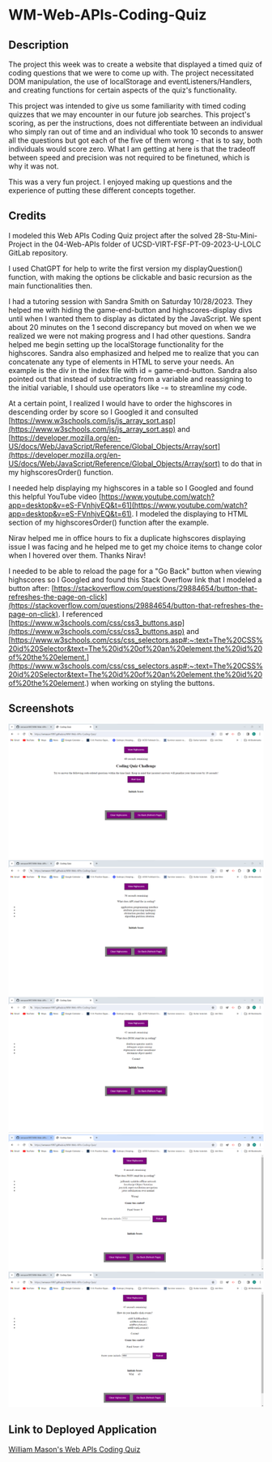 # WM-Web-APIs-Coding-Quiz

## Description ##
The project this week was to create a website that displayed a timed quiz of coding questions that we were to come up with. The project necessitated DOM manipulation, the use of localStorage and eventListeners/Handlers, and creating functions for certain aspects of the quiz's functionality.

This project was intended to give us some familiarity with timed coding quizzes that we may encounter in our future job searches. This project's scoring, as per the instructions, does not differentiate between an individual who simply ran out of time and an individual who took 10 seconds to answer all the questions but got each of the five of them wrong - that is to say, both individuals would score zero. What I am getting at here is that the tradeoff between speed and precision was not required to be finetuned, which is why it was not.

This was a very fun project. I enjoyed making up questions and the experience of putting these different concepts together.

## Credits ##
I modeled this Web APIs Coding Quiz project after the solved 28-Stu-Mini-Project in the 04-Web-APIs folder of UCSD-VIRT-FSF-PT-09-2023-U-LOLC GitLab repository.

I used ChatGPT for help to write the first version my displayQuestion() function, with making the options be clickable and basic recursion as the main functionalities then.

I had a tutoring session with Sandra Smith on Saturday 10/28/2023. They helped me with hiding the game-end-button and highscores-display divs until when I wanted them to display as dictated by the JavaScript. We spent about 20 minutes on the 1 second discrepancy but moved on when we we realized we were not making progress and I had other questions. Sandra helped me begin setting up the localStorage functionality for the highscores. Sandra also emphasized and helped me to realize that you can concatenate any type of elements in HTML to serve your needs. An example is the div in the index file with id = game-end-button. Sandra also pointed out that instead of subtracting from a variable and reassigning to the initial variable, I should use operators like -= to streamline my code.

At a certain point, I realized I would have to order the highscores in descending order by score so I Googled it and consulted [https://www.w3schools.com/js/js_array_sort.asp](https://www.w3schools.com/js/js_array_sort.asp) and [https://developer.mozilla.org/en-US/docs/Web/JavaScript/Reference/Global_Objects/Array/sort](https://developer.mozilla.org/en-US/docs/Web/JavaScript/Reference/Global_Objects/Array/sort) to do that in my highscoresOrder() function.

I needed help displaying my highscores in a table so I Googled and found this helpful YouTube video [https://www.youtube.com/watch?app=desktop&v=eS-FVnhjvEQ&t=61](https://www.youtube.com/watch?app=desktop&v=eS-FVnhjvEQ&t=61). I modeled the displaying to HTML section of my highscoresOrder() function after the example.

Nirav helped me in office hours to fix a duplicate highscores displaying issue I was facing and he helped me to get my choice items to change color when I hovered over them. Thanks Nirav!

I needed to be able to reload the page for a "Go Back" button when viewing highscores so I Googled and found this Stack Overflow link that I modeled a button after: [https://stackoverflow.com/questions/29884654/button-that-refreshes-the-page-on-click](https://stackoverflow.com/questions/29884654/button-that-refreshes-the-page-on-click). I referenced [https://www.w3schools.com/css/css3_buttons.asp](https://www.w3schools.com/css/css3_buttons.asp) and [https://www.w3schools.com/css/css_selectors.asp#:~:text=The%20CSS%20id%20Selector&text=The%20id%20of%20an%20element,the%20id%20of%20the%20element.](https://www.w3schools.com/css/css_selectors.asp#:~:text=The%20CSS%20id%20Selector&text=The%20id%20of%20an%20element,the%20id%20of%20the%20element.) when working on styling the buttons.


## Screenshots ##
![Screenshot](assets/images/WM-Coding-Quiz-Start-Page-New.png)
![Screenshot](assets/images/WM-Coding-Quiz-Question-Page-Example-1-New.png)
![Screenshot](assets/images/WM-Coding-Quiz-Question-Page-Example-2-New.png)
![Screenshot](assets/images/WM-Coding-Quiz-Time-Runout-New.png)
![Screenshot](assets/images/WM-Coding-Quiz-Highscores-Display-New.png)

## Link to Deployed Application ##
[William Mason's Web APIs Coding Quiz](https://wmason1997.github.io/WM-Web-APIs-Coding-Quiz/)